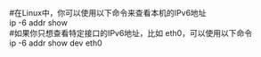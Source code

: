 #在Linux中，你可以使用以下命令来查看本机的IPv6地址  
ip -6 addr show  
#如果你只想查看特定接口的IPv6地址，比如 eth0，可以使用以下命令     
ip -6 addr show dev eth0  
